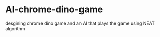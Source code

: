# AI-chrome-dino-game
desgining chrome dino game and an AI that plays the game using NEAT algorithm 
